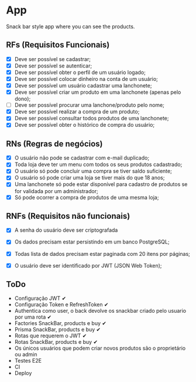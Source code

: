 # App

Snack bar style app where you can see the products.

## RFs (Requisitos Funcionais)

- [x] Deve ser possível se cadastrar;
- [x] Deve ser possível se autenticar;
- [x] Deve ser possível obter o perfil de um usuário logado;
- [x] Deve ser possível colocar dinheiro na conta de um usuário;
- [x] Deve ser possível um usuário cadastrar uma lanchonete;
- [x] Deve ser possível criar um produto em uma lanchonete (apenas pelo dono);
- [ ] Deve ser possível procurar uma lanchone/produto pelo nome;
- [x] Deve ser possível realizar a compra de um produto;
- [x] Deve ser possível consultar todos produtos de uma lanchonete;
- [x] Deve ser possível obter o histórico de compra do usuário;

## RNs (Regras de negócios)

- [x] O usuário não pode se cadastrar com e-mail duplicado;
- [x] Toda loja deve ter um menu com todos os seus produtos cadastrado;
- [x] O usuário só pode concluir uma compra se tiver saldo suficiente;
- [x] O usuário só pode criar uma loja se tiver mais do que 18 anos;
- [x] Uma lanchonete só pode estar disponível para cadastro de produtos se for validada por um administrador;
- [x] Só pode ocorrer a compra de produtos de uma mesma loja;

## RNFs (Requisitos não funcionais)

- [x] A senha do usuário deve ser criptografada
- [x] Os dados precisam estar persistindo em um banco PostgreSQL;
- [x] Todas lista de dados precisam estar paginada com 20 itens por páginas;
- [x] O usuário deve ser identificado por JWT (JSON Web Token);



## ToDo

- Configuração JWT ✔
- Configuração Token e RefreshToken ✔
- Authentica como user, o back devolve os snackbar criado pelo usuario por uma rota ✔
- Factories SnackBar, products e buy ✔
- Prisma SnackBar, products e buy ✔
- Rotas que requerem o JWT ✔
- Rotas SnackBar, products e buy ✔
- Os únicos usuários que podem criar novos produtos são o proprietário ou admin
- Testes E2E
- CI
- Deploy